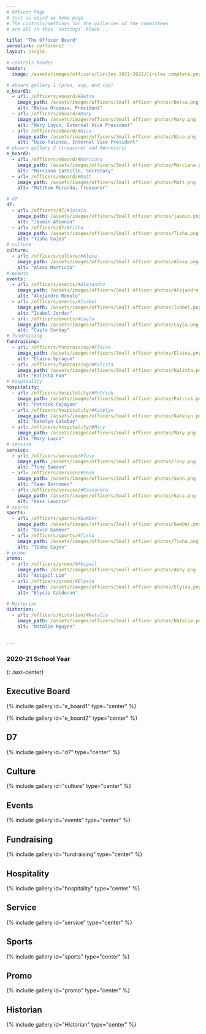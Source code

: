 ```yaml
---
# Officer Page
# Just as weird as home page
# The controls/settings for the galleries of the committees
# are all in this `settings` block...

title: "The Officer Board"
permalink: /officers/
layout: single

# controls header
header:
  image: /assets/images/officers/Circles 2021-2022/Circles complete.png

# eboard gallery 1 (pres, evp, and ivp)
e_board1:
  - url: /officers/eboard/#Betsa
    image_path: /assets/images/officers/Small officer photos/Betsa.png
    alt: "Betsa Oropeza, President"
  - url: /officers/eboard/#Mary
    image_path: /assets/images/officers/Small officer photos/Mary.png
    alt: "Mary Luyun, External Vice President"
  - url: /officers/eboard/#Nico
    image_path: /assets/images/officers/Small officer photos/Nico.png
    alt: "Nico Palanca, Internal Vice President"
# eboard gallery 2 (treasurer and Secretary)
e_board2:
  - url: /officers/eboard/#Marciana
    image_path: /assets/images/officers/Small officer photos/Marciana.png
    alt: "Marciana Castillo, Secretary"
  - url: /officers/eboard/#Matt
    image_path: /assets/images/officers/Small officer photos/Matt.png
    alt: "Matthew Miranda, Treasurer"

# d7
d7:
  - url: /officers/d7/#Jasmin
    image_path: /assets/images/officers/Small officer photos/jasmin.png
    alt: "Jasmin Atienza"
  - url: /officers/d7/#Tisha
    image_path: /assets/images/officers/Small officer photos/Tisha.png
    alt: "Tisha Cajes"
# culture
culture:
  - url: /officers/culture/#Alexa
    image_path: /assets/images/officers/Small officer photos/Alexa.png
    alt: "Alexa Marticio"
# events
events:
  - url: /officers/events/#Alejandro
    image_path: /assets/images/officers/Small officer photos/Alejandro.png
    alt: "Alejandro Romulo"
  - url: /officers/events/#Isabel
    image_path: /assets/images/officers/Small officer photos/Isabel.png
    alt: "Isabel Jordan"
  - url: /officers/events/#Cayla
    image_path: /assets/images/officers/Small officer photos/Cayla.png
    alt: "Cayla Corbay"
# fundraising
fundraising:
  - url: /officers/fundraising/#Elaina
    image_path: /assets/images/officers/Small officer photos/Elaina.png
    alt: "Elaina Sprague"
  - url: /officers/fundraising/#Kalista
    image_path: /assets/images/officers/Small officer photos/Kalista.png
    alt: "Kalista Fon"
# hospitality
hospitality:
  - url: /officers/hospitality/#Patrick
    image_path: /assets/images/officers/Small officer photos/Patrick.png
    alt: "Patrick Cajayon"
  - url: /officers/hospitality/#Katelyn
    image_path: /assets/images/officers/Small officer photos/Katelyn.png
    alt: "Katelyn Catabay"
  - url: /officers/hospitality/#Mary
    image_path: /assets/images/officers/Small officer photos/Mary.png
    alt: "Mary Luyun"
# service
service:
  - url: /officers/service/#Tony
    image_path: /assets/images/officers/Small officer photos/Tony.png
    alt: "Tony Samson"
  - url: /officers/service/#Sean
    image_path: /assets/images/officers/Small officer photos/Sean.png
    alt: "Sean Borromeo"
  - url: /officers/service/#Kassandra
    image_path: /assets/images/officers/Small officer photos/Kass.png
    alt: "Kass Leoncio"
# sports
sports:
  - url: /officers/sports/#Gamber
    image_path: /assets/images/officers/Small officer photos/Gamber.png
    alt: "David Gamber"
  - url: /officers/sports/#Tisha
    image_path: /assets/images/officers/Small officer photos/Tisha.png
    alt: "Tisha Cajes"
# promo
promo:
  - url: /officers/promo/#Abigail
    image_path: /assets/images/officers/Small officer photos/Abby.png
    alt: "Abigail Lim"
  - url: /officers/promo/#Elysia
    image_path: /assets/images/officers/Small officer photos/Elyisa.png
    alt: "Elysia Calderon"

# Historian
Historian:
  - url: /officers/Historian/#Natalie
    image_path: /assets/images/officers/Small officer photos/Natalie.png
    alt: "Natalie Nguyen"


---
```


<!--
	this shouldn't need modification,
	unless you want to play with the
	layout!
  -->

### 2020-21 School Year
{: .text-center}

## Executive Board

{% include gallery id="e_board1" type="center" %}

{% include gallery id="e_board2" type="center" %}

## D7

{% include gallery id="d7" type="center" %}

## Culture

{% include gallery id="culture" type="center" %}

## Events

{% include gallery id="events" type="center" %}

## Fundraising

{% include gallery id="fundraising" type="center" %}

## Hospitality

{% include gallery id="hospitality" type="center" %}

## Service

{% include gallery id="service" type="center" %}

## Sports

{% include gallery id="sports" type="center" %}

## Promo

{% include gallery id="promo" type="center" %}

## Historian

{% include gallery id="Historian" type="center" %}
